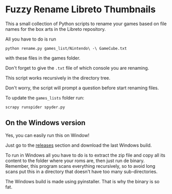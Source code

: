 # Fuzzy Rename Libreto Thumbnails
This a small collection of Python scripts to rename your games based on file names for the box arts in the Libreto repository.


All you have to do is run

```
python rename.py games_list/Nintendo\ -\ GameCube.txt
```

with these files in the games folder.

Don't forget to give the `.txt` file of which console you are renaming.

This script works recursively in the directory tree.

Don't worry, the script will prompt a question before start renaming files.

To update the `games_lists` folder run:

```
scrapy runspider spyder.py
```

## On the Windows version

Yes, you can easily run this on Window!

Just go to the [releases](https://github.com/rafaelcgs10/fuzzy-rename-libreto-thumbnails/releases) section and download the last Windows build.

To run in Windows all you have to do is to extract the zip file and copy all its content to the folder where your roms are, then just run de binary.
Remember, this program scans everything recursively, so to avoid long scans put this in a directory that doesn't have too many sub-directories.

The Windows build is made using pyinstaller. That is why the binary is so fat.
